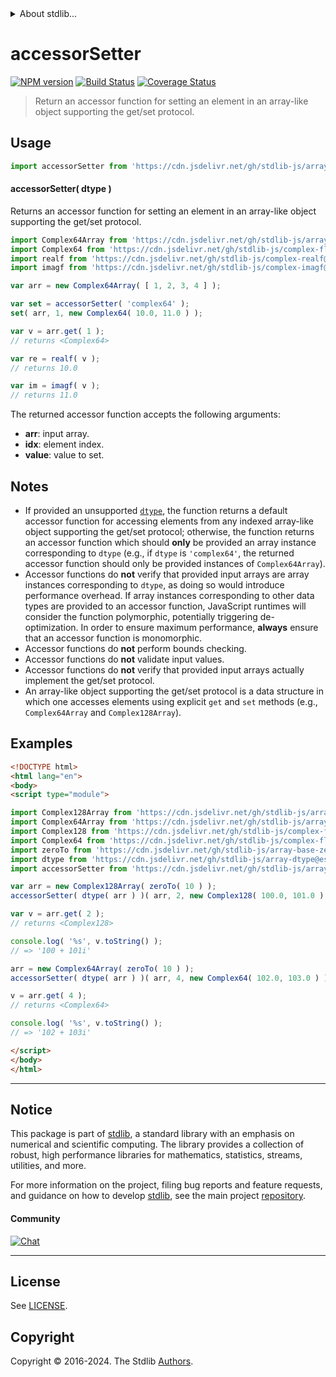 <!--

@license Apache-2.0

Copyright (c) 2022 The Stdlib Authors.

Licensed under the Apache License, Version 2.0 (the "License");
you may not use this file except in compliance with the License.
You may obtain a copy of the License at

   http://www.apache.org/licenses/LICENSE-2.0

Unless required by applicable law or agreed to in writing, software
distributed under the License is distributed on an "AS IS" BASIS,
WITHOUT WARRANTIES OR CONDITIONS OF ANY KIND, either express or implied.
See the License for the specific language governing permissions and
limitations under the License.

-->


<details>
  <summary>
    About stdlib...
  </summary>
  <p>We believe in a future in which the web is a preferred environment for numerical computation. To help realize this future, we've built stdlib. stdlib is a standard library, with an emphasis on numerical and scientific computation, written in JavaScript (and C) for execution in browsers and in Node.js.</p>
  <p>The library is fully decomposable, being architected in such a way that you can swap out and mix and match APIs and functionality to cater to your exact preferences and use cases.</p>
  <p>When you use stdlib, you can be absolutely certain that you are using the most thorough, rigorous, well-written, studied, documented, tested, measured, and high-quality code out there.</p>
  <p>To join us in bringing numerical computing to the web, get started by checking us out on <a href="https://github.com/stdlib-js/stdlib">GitHub</a>, and please consider <a href="https://opencollective.com/stdlib">financially supporting stdlib</a>. We greatly appreciate your continued support!</p>
</details>

# accessorSetter

[![NPM version][npm-image]][npm-url] [![Build Status][test-image]][test-url] [![Coverage Status][coverage-image]][coverage-url] <!-- [![dependencies][dependencies-image]][dependencies-url] -->

> Return an accessor function for setting an element in an array-like object supporting the get/set protocol.

<!-- Section to include introductory text. Make sure to keep an empty line after the intro `section` element and another before the `/section` close. -->

<section class="intro">

</section>

<!-- /.intro -->

<!-- Package usage documentation. -->



<section class="usage">

## Usage

```javascript
import accessorSetter from 'https://cdn.jsdelivr.net/gh/stdlib-js/array-base-accessor-setter@v0.2.0-esm/index.mjs';
```

#### accessorSetter( dtype )

Returns an accessor function for setting an element in an array-like object supporting the get/set protocol.

```javascript
import Complex64Array from 'https://cdn.jsdelivr.net/gh/stdlib-js/array-complex64@esm/index.mjs';
import Complex64 from 'https://cdn.jsdelivr.net/gh/stdlib-js/complex-float32@esm/index.mjs';
import realf from 'https://cdn.jsdelivr.net/gh/stdlib-js/complex-realf@esm/index.mjs';
import imagf from 'https://cdn.jsdelivr.net/gh/stdlib-js/complex-imagf@esm/index.mjs';

var arr = new Complex64Array( [ 1, 2, 3, 4 ] );

var set = accessorSetter( 'complex64' );
set( arr, 1, new Complex64( 10.0, 11.0 ) );

var v = arr.get( 1 );
// returns <Complex64>

var re = realf( v );
// returns 10.0

var im = imagf( v );
// returns 11.0
```

The returned accessor function accepts the following arguments:

-   **arr**: input array.
-   **idx**: element index.
-   **value**: value to set.

</section>

<!-- /.usage -->

<!-- Package usage notes. Make sure to keep an empty line after the `section` element and another before the `/section` close. -->

<section class="notes">

## Notes

-   If provided an unsupported [`dtype`][@stdlib/array/dtypes], the function returns a default accessor function for accessing elements from any indexed array-like object supporting the get/set protocol; otherwise, the function returns an accessor function which should **only** be provided an array instance corresponding to `dtype` (e.g., if `dtype` is `'complex64'`, the returned accessor function should only be provided instances of `Complex64Array`).
-   Accessor functions do **not** verify that provided input arrays are array instances corresponding to `dtype`, as doing so would introduce performance overhead. If array instances corresponding to other data types are provided to an accessor function, JavaScript runtimes will consider the function polymorphic, potentially triggering de-optimization. In order to ensure maximum performance, **always** ensure that an accessor function is monomorphic.
-   Accessor functions do **not** perform bounds checking.
-   Accessor functions do **not** validate input values.
-   Accessor functions do **not** verify that provided input arrays actually implement the get/set protocol.
-   An array-like object supporting the get/set protocol is a data structure in which one accesses elements using explicit `get` and `set` methods (e.g., `Complex64Array` and `Complex128Array`).

</section>

<!-- /.notes -->

<!-- Package usage examples. -->

<section class="examples">

## Examples

<!-- eslint no-undef: "error" -->

```html
<!DOCTYPE html>
<html lang="en">
<body>
<script type="module">

import Complex128Array from 'https://cdn.jsdelivr.net/gh/stdlib-js/array-complex128@esm/index.mjs';
import Complex64Array from 'https://cdn.jsdelivr.net/gh/stdlib-js/array-complex64@esm/index.mjs';
import Complex128 from 'https://cdn.jsdelivr.net/gh/stdlib-js/complex-float64@esm/index.mjs';
import Complex64 from 'https://cdn.jsdelivr.net/gh/stdlib-js/complex-float32@esm/index.mjs';
import zeroTo from 'https://cdn.jsdelivr.net/gh/stdlib-js/array-base-zero-to@esm/index.mjs';
import dtype from 'https://cdn.jsdelivr.net/gh/stdlib-js/array-dtype@esm/index.mjs';
import accessorSetter from 'https://cdn.jsdelivr.net/gh/stdlib-js/array-base-accessor-setter@v0.2.0-esm/index.mjs';

var arr = new Complex128Array( zeroTo( 10 ) );
accessorSetter( dtype( arr ) )( arr, 2, new Complex128( 100.0, 101.0 ) );

var v = arr.get( 2 );
// returns <Complex128>

console.log( '%s', v.toString() );
// => '100 + 101i'

arr = new Complex64Array( zeroTo( 10 ) );
accessorSetter( dtype( arr ) )( arr, 4, new Complex64( 102.0, 103.0 ) );

v = arr.get( 4 );
// returns <Complex64>

console.log( '%s', v.toString() );
// => '102 + 103i'

</script>
</body>
</html>
```

</section>

<!-- /.examples -->

<!-- Section to include cited references. If references are included, add a horizontal rule *before* the section. Make sure to keep an empty line after the `section` element and another before the `/section` close. -->

<section class="references">

</section>

<!-- /.references -->

<!-- Section for related `stdlib` packages. Do not manually edit this section, as it is automatically populated. -->

<section class="related">

</section>

<!-- /.related -->

<!-- Section for all links. Make sure to keep an empty line after the `section` element and another before the `/section` close. -->


<section class="main-repo" >

* * *

## Notice

This package is part of [stdlib][stdlib], a standard library with an emphasis on numerical and scientific computing. The library provides a collection of robust, high performance libraries for mathematics, statistics, streams, utilities, and more.

For more information on the project, filing bug reports and feature requests, and guidance on how to develop [stdlib][stdlib], see the main project [repository][stdlib].

#### Community

[![Chat][chat-image]][chat-url]

---

## License

See [LICENSE][stdlib-license].


## Copyright

Copyright &copy; 2016-2024. The Stdlib [Authors][stdlib-authors].

</section>

<!-- /.stdlib -->

<!-- Section for all links. Make sure to keep an empty line after the `section` element and another before the `/section` close. -->

<section class="links">

[npm-image]: http://img.shields.io/npm/v/@stdlib/array-base-accessor-setter.svg
[npm-url]: https://npmjs.org/package/@stdlib/array-base-accessor-setter

[test-image]: https://github.com/stdlib-js/array-base-accessor-setter/actions/workflows/test.yml/badge.svg?branch=v0.2.0
[test-url]: https://github.com/stdlib-js/array-base-accessor-setter/actions/workflows/test.yml?query=branch:v0.2.0

[coverage-image]: https://img.shields.io/codecov/c/github/stdlib-js/array-base-accessor-setter/main.svg
[coverage-url]: https://codecov.io/github/stdlib-js/array-base-accessor-setter?branch=main

<!--

[dependencies-image]: https://img.shields.io/david/stdlib-js/array-base-accessor-setter.svg
[dependencies-url]: https://david-dm.org/stdlib-js/array-base-accessor-setter/main

-->

[chat-image]: https://img.shields.io/gitter/room/stdlib-js/stdlib.svg
[chat-url]: https://app.gitter.im/#/room/#stdlib-js_stdlib:gitter.im

[stdlib]: https://github.com/stdlib-js/stdlib

[stdlib-authors]: https://github.com/stdlib-js/stdlib/graphs/contributors

[umd]: https://github.com/umdjs/umd
[es-module]: https://developer.mozilla.org/en-US/docs/Web/JavaScript/Guide/Modules

[deno-url]: https://github.com/stdlib-js/array-base-accessor-setter/tree/deno
[deno-readme]: https://github.com/stdlib-js/array-base-accessor-setter/blob/deno/README.md
[umd-url]: https://github.com/stdlib-js/array-base-accessor-setter/tree/umd
[umd-readme]: https://github.com/stdlib-js/array-base-accessor-setter/blob/umd/README.md
[esm-url]: https://github.com/stdlib-js/array-base-accessor-setter/tree/esm
[esm-readme]: https://github.com/stdlib-js/array-base-accessor-setter/blob/esm/README.md
[branches-url]: https://github.com/stdlib-js/array-base-accessor-setter/blob/main/branches.md

[stdlib-license]: https://raw.githubusercontent.com/stdlib-js/array-base-accessor-setter/main/LICENSE

[@stdlib/array/dtypes]: https://github.com/stdlib-js/array-dtypes/tree/esm

</section>

<!-- /.links -->
